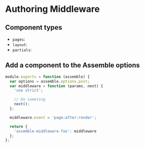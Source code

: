 # Authoring Middleware



## Component types

* `pages`:
* `layout`:
* `partials`:

## Add a component to the Assemble options

```js
module.exports = function (assemble) {
  var options = assemble.options.post;
  var middleware = function (params, next) {
    'use strict';

    // Do someting
    next();
  };

  middleware.event = 'page:after:render';

  return {
    'assemble-middleware-foo': middleware
  };
};
```